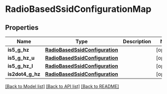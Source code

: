 # RadioBasedSsidConfigurationMap

## Properties
Name | Type | Description | Notes
------------ | ------------- | ------------- | -------------
**is5_g_hz** | [**RadioBasedSsidConfiguration**](RadioBasedSsidConfiguration.md) |  | [optional] 
**is5_g_hz_u** | [**RadioBasedSsidConfiguration**](RadioBasedSsidConfiguration.md) |  | [optional] 
**is5_g_hz_l** | [**RadioBasedSsidConfiguration**](RadioBasedSsidConfiguration.md) |  | [optional] 
**is2dot4_g_hz** | [**RadioBasedSsidConfiguration**](RadioBasedSsidConfiguration.md) |  | [optional] 

[[Back to Model list]](../README.md#documentation-for-models) [[Back to API list]](../README.md#documentation-for-api-endpoints) [[Back to README]](../README.md)

